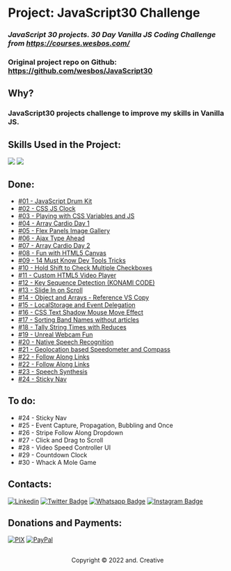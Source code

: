 # Project: JavaScript30 Challenge

### _JavaScript 30 projects. 30 Day Vanilla JS Coding Challenge from https://courses.wesbos.com/_

### Original project repo on Github: https://github.com/wesbos/JavaScript30

## Why?

### JavaScript30 projects challenge to improve my skills in Vanilla JS.

## Skills Used in the Project:

<img src="https://img.shields.io/badge/JavaScript-F7DF1E?style=for-the-badge&logo=javascript&logoColor=black" /> <img src="https://img.shields.io/badge/Git-E34F26?style=for-the-badge&logo=git&logoColor=white" />

## Done:

- [#01 - JavaScript Drum Kit](https://andcreative.github.io/javascript30/01-javascript-drum-kit/index.html)
- [#02 - CSS JS Clock](https://andcreative.github.io/javascript30/02-css-js-clock/index.htmll)
- [#03 - Playing with CSS Variables and JS](https://andcreative.github.io/javascript30/03-css-variables/index.html)
- [#04 - Array Cardio Day 1](https://andcreative.github.io/javascript30/04-array-cardio-day-1/index.html)
- [#05 - Flex Panels Image Gallery](https://andcreative.github.io/javascript30/05-flex-panel-gallery/index.html)
- [#06 - Ajax Type Ahead](https://andcreative.github.io/javascript30/06-type-ahead/index.html)
- [#07 - Array Cardio Day 2](https://andcreative.github.io/javascript30/07-array-cardio-day-2/index.html)
- [#08 - Fun with HTML5 Canvas](https://andcreative.github.io/javascript30/08-html5-canvas/index.html)
- [#09 - 14 Must Know Dev Tools Tricks](https://andcreative.github.io/javascript30/09-dev-tools-domination/index.html)
- [#10 - Hold Shift to Check Multiple Checkboxes](https://andcreative.github.io/javascript30/10-hold-shift-and-check-checkboxes/index.html)
- [#11 - Custom HTML5 Video Player](https://andcreative.github.io/javascript30/11-custom-video-player/index.html)
- [#12 - Key Sequence Detection (KONAMI CODE)](https://andcreative.github.io/javascript30/12-key-sequence-detection/index.html)
- [#13 - Slide In on Scroll](https://andcreative.github.io/javascript30/13-slide-in-on-scroll/index.html)
- [#14 - Object and Arrays - Reference VS Copy](https://andcreative.github.io/javascript30/14-js-reference-vs-copy/index.html)
- [#15 - LocalStorage and Event Delegation](https://andcreative.github.io/javascript30/15-local-storage/index.html)
- [#16 - CSS Text Shadow Mouse Move Effect](https://andcreative.github.io/javascript30/16-mouse-move-shadow/index.html)
- [#17 - Sorting Band Names without articles](https://andcreative.github.io/javascript30/17-sort-without-articles/index.html)
- [#18 - Tally String Times with Reduces](https://andcreative.github.io/javascript30/18-adding-up-times-with-reduce/index.html)
- [#19 - Unreal Webcam Fun](https://andcreative.github.io/javascript30/19-unrea-webcam-fun/index.html)
- [#20 - Native Speech Recognition](https://andcreative.github.io/javascript30/20-speech-detection/index.html)
- [#21 - Geolocation based Speedometer and Compass](https://andcreative.github.io/javascript30/21-geolocation/index.html)
- [#22 - Follow Along Links](https://andcreative.github.io/javascript30/22-follow-along-link-highlighter/index.html)
- [#22 - Follow Along Links](https://andcreative.github.io/javascript30/22-follow-along-link-highlighter/index.html)
- [#23 - Speech Synthesis](https://andcreative.github.io/javascript30/23-speech-synthesis/index.html)
- [#24 - Sticky Nav](https://andcreative.github.io/javascript30/24-sticky-nav/index.html)

## To do:

- #24 - Sticky Nav
- #25 - Event Capture, Propagation, Bubbling and Once
- #26 - Stripe Follow Along Dropdown
- #27 - Click and Drag to Scroll
- #28 - Video Speed Controller UI
- #29 - Countdown Clock
- #30 - Whack A Mole Game

###

## Contacts:

[![Linkedin](https://img.shields.io/badge/LinkedIn-0077B5?style=for-the-badge&logo=linkedin&logoColor=white)](https://www.linkedin.com/in/andre-oliveira-de-carvalho/)
[![Twitter Badge](https://img.shields.io/badge/Twitter-1DA1F2?style=for-the-badge&logo=twitter&logoColor=white)](https://twitter.com/andredecarvalh0)
[![Whatsapp Badge](https://img.shields.io/badge/WhatsApp-25D366?style=for-the-badge&logo=whatsapp&logoColor=white)](https://wa.me/5524992147790?text=Ol%C3%A1!%20Vamos%20desenvolver%20um%20projeto%20juntos?)
[![Instagram Badge](https://img.shields.io/badge/Instagram-E4405F?style=for-the-badge&logo=instagram&logoColor=white)](https://www.instagram.com/andcreativee/)

## Donations and Payments:

[![PIX](https://img.shields.io/badge/pix-30363D?style=for-the-badge&logo=PIX&logoColor=#008000)](https://nubank.com.br/pagar/1cvrar/TigeV0z6cf)
[![PayPal](https://img.shields.io/badge/PayPal-00457C?style=for-the-badge&logo=paypal&logoColor=white)](https://www.paypal.com/donate/?business=4U2BGNTBMZDGU&no_recurring=0&item_name=Thanks%21&currency_code=BRL)

##

<p align="center">Copyright © 2022 and. Creative</p>
